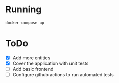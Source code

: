 # Running
```bash
docker-compose up
```

# ToDo
- [x] Add more entities
- [x] Cover the application with unit tests
- [ ] Add basic frontend
- [ ] Configure github actions to run automated tests
